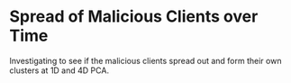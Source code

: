 # Spread of Malicious Clients over Time

Investigating to see if the malicious clients spread out and form their own clusters at 1D and 4D PCA.
